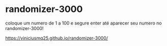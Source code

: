 # randomizer-3000

coloque um numero de 1 a 100 e segure enter até aparecer seu numero no randomizer-3000!

https://viniciusmq25.github.io/randomizer-3000/
